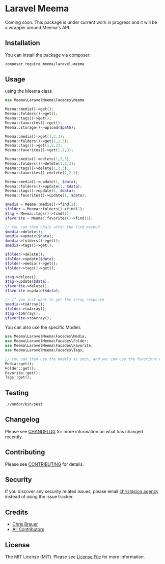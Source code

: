 # Laravel Meema

Coming soon. This package is under current work in progress and it will be a wrapper around Meema's API.

## Installation

You can install the package via composer:

```bash
composer require meema/laravel-meema
```

## Usage

using the Meema class

``` php
use Meema\LaravelMeema\Facades\Meema

Meema::media()->get();
Meema::folders()->get();
Meema::tags()->get();
Meema::favorites()->get();
Meema::storage()->upload($path);

Meema::media()->get(1,2,3);
Meema::folders()->get(1,2,3);
Meema::tags()->get(1,2,3);
Meema::favorites()->get(1,2,3);

Meema::media()->delete(1,2,3);
Meema::folders()->delete(1,2,3);
Meema::tags()->delete(1,2,3);
Meema::favorites()->delete(1,2,3);

Meema::media()->update(1, $data);
Meema::folders()->update(1, $data);
Meema::tags()->update(1, $data);
Meema::favorites()->update(1, $data);

$media = Meema::media()->find(1);
$folder = Meema::folders()->find(1);
$tag = Meema::tags()->find(1);
$favorite = Meema::favorites()->find(1);

// You can then chain after the find method
$media->delete();
$media->update($data);
$media->folders()->get();
$media->tags()->get();

$folder->delete();
$folder->update($data);
$folder->media()->get();
$folder->tags()->get();

$tag->delete();
$tag->update($data);
$favorite->delete();
$favorite->update($data);

// If you just want to get the array response
$media->toArray();
$folder->toArray();
$tag->toArray();
$favorite->toArray();
```

You can also use the specific Models

```php
use Meema\LaravelMeema\Facades\Media;
use Meema\LaravelMeema\Facades\Folder;
use Meema\LaravelMeema\Facades\Favorite;
use Meema\LaravelMeema\Facades\Tags;

// You can then use the models as such, and you can use the functions used above.
Media::get();
Folder::get();
Favorite::get();
Tags::get();
```

## Testing

``` bash
./vendor/bin/pest
```

## Changelog

Please see [CHANGELOG](CHANGELOG.md) for more information on what has changed recently.

## Contributing

Please see [CONTRIBUTING](CONTRIBUTING.md) for details.

## Security

If you discover any security related issues, please email chris@cion.agency instead of using the issue tracker.

## Credits

- [Chris Breuer](https://github.com/Chris1904)
- [All Contributors](../../contributors)

## License

The MIT License (MIT). Please see [License File](LICENSE.md) for more information.

